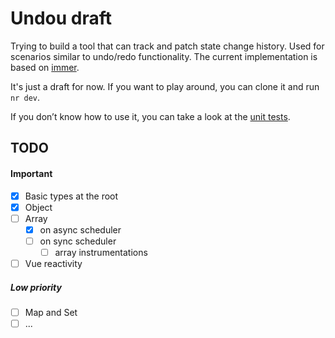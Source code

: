 # Undou draft

Trying to build a tool that can track and patch state change history. Used for scenarios similar to undo/redo functionality. The current implementation is based on [immer](https://github.com/immerjs/immer).

It's just a draft for now. If you want to play around, you can clone it and run `nr dev`.

If you don’t know how to use it, you can take a look at the [unit tests](./test/undou.test.ts).

## TODO

#### Important

- [x] Basic types at the root
- [x] Object
- [ ] Array
  - [x] on async scheduler
  - [ ] on sync scheduler
    - [ ] array instrumentations
- [ ] Vue reactivity

##### Low priority

- [ ] Map and Set
- [ ] ...
